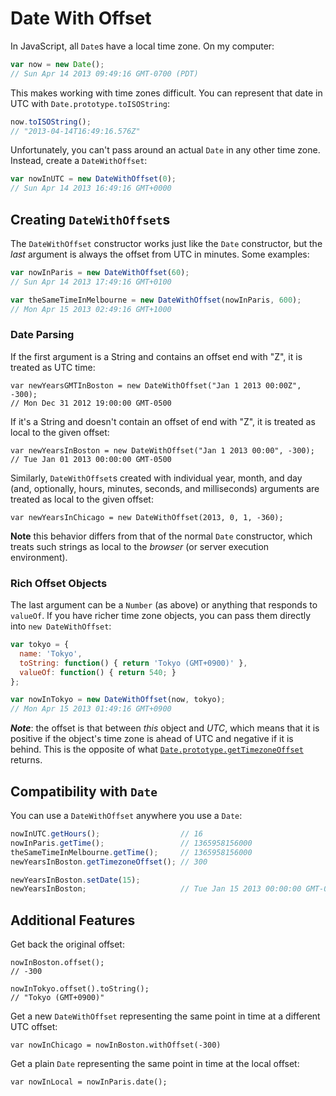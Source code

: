 # Date With Offset

In JavaScript, all `Date`s have a local time zone. On my computer:

```javascript
var now = new Date();
// Sun Apr 14 2013 09:49:16 GMT-0700 (PDT)
```

This makes working with time zones difficult. You can represent that date in
UTC with `Date.prototype.toISOString`:

```javascript
now.toISOString();
// "2013-04-14T16:49:16.576Z"
```

Unfortunately, you can't pass around an actual `Date` in any other time zone.
Instead, create a `DateWithOffset`:

```javascript
var nowInUTC = new DateWithOffset(0);
// Sun Apr 14 2013 16:49:16 GMT+0000
```

## Creating `DateWithOffset`s

The `DateWithOffset` constructor works just like the `Date` constructor, but
the *last* argument is always the offset from UTC in minutes. Some examples:

```javascript
var nowInParis = new DateWithOffset(60);
// Sun Apr 14 2013 17:49:16 GMT+0100

var theSameTimeInMelbourne = new DateWithOffset(nowInParis, 600);
// Mon Apr 15 2013 02:49:16 GMT+1000
```

### Date Parsing

If the first argument is a String and contains an offset end with "Z",
it is treated as UTC time:

```
var newYearsGMTInBoston = new DateWithOffset("Jan 1 2013 00:00Z", -300);
// Mon Dec 31 2012 19:00:00 GMT-0500
```

If it's a String and doesn't contain an offset of end with "Z", it is treated
as local to the given offset:

```
var newYearsInBoston = new DateWithOffset("Jan 1 2013 00:00", -300);
// Tue Jan 01 2013 00:00:00 GMT-0500
```

Similarly, `DateWithOffset`s created with individual year, month, and day
(and, optionally, hours, minutes, seconds, and milliseconds) arguments are
treated as local to the given offset:

```
var newYearsInChicago = new DateWithOffset(2013, 0, 1, -360);
```

**Note** this behavior differs from that of the normal `Date` constructor,
which treats such strings as local to the *browser* (or server execution
environment).

### Rich Offset Objects

The last argument can be a `Number` (as above) or anything that responds to
`valueOf`. If you have richer time zone objects, you can pass them directly
into `new DateWithOffset`:

```javascript
var tokyo = {
  name: 'Tokyo',
  toString: function() { return 'Tokyo (GMT+0900)' },
  valueOf: function() { return 540; }
};

var nowInTokyo = new DateWithOffset(now, tokyo);
// Mon Apr 15 2013 01:49:16 GMT+0900
```
***Note***: the offset is that between *this* object and *UTC*, which means
that it is positive if the object's time zone is ahead of UTC and negative
if it is behind. This is the opposite of what
[`Date.prototype.getTimezoneOffset`](https://developer.mozilla.org/en-US/docs/JavaScript/Reference/Global_Objects/Date/getTimezoneOffset)
returns.

## Compatibility with `Date`

You can use a `DateWithOffset` anywhere you use a `Date`:

```javascript
nowInUTC.getHours();                  // 16
nowInParis.getTime();                 // 1365958156000
theSameTimeInMelbourne.getTime();     // 1365958156000
newYearsInBoston.getTimezoneOffset(); // 300

newYearsInBoston.setDate(15);
newYearsInBoston;                     // Tue Jan 15 2013 00:00:00 GMT-0500
```

## Additional Features

Get back the original offset:

```
nowInBoston.offset();
// -300

nowInTokyo.offset().toString();
// "Tokyo (GMT+0900)"
```

Get a new `DateWithOffset` representing the same point in time at a
different UTC offset:

```
var nowInChicago = nowInBoston.withOffset(-300)
```

Get a plain `Date` representing the same point in time at the local offset:

```
var nowInLocal = nowInParis.date();
```
